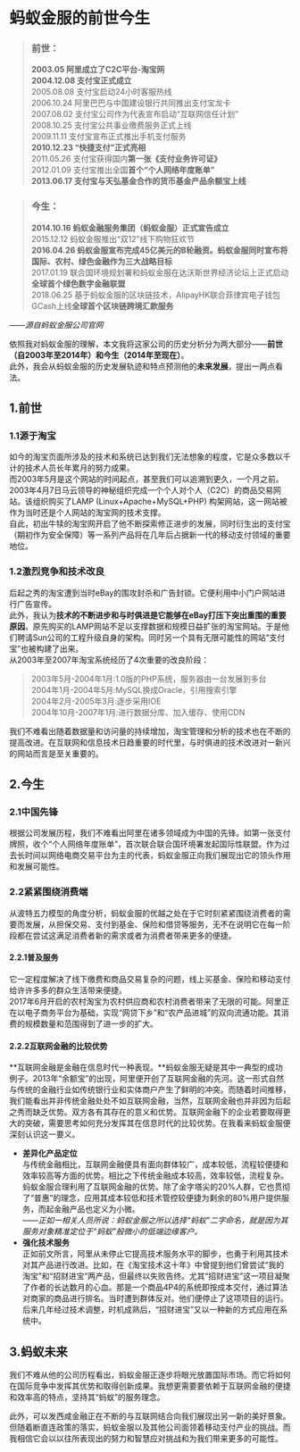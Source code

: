 
# 蚂蚁金服的前世今生
> ### 前世：  
> **2003.05     阿里成立了C2C平台-淘宝网**  
**2004.12.08  支付宝正式成立**  
2005.08.08  支付宝启动24小时客服热线  
2006.10.24  阿里巴巴与中国建设银行共同推出支付宝龙卡  
2007.08.02  支付宝公司作为代表宣布启动“互联网信任计划”  
2008.10.25  支付宝公共事业缴费服务正式上线  
2009.11.11  支付宝宣布正式推出手机支付服务  
**2010.12.23  “快捷支付”正式亮相**  
2011.05.26  支付宝获得国内**第一张《支付业务许可证》**  
2012.01.09  支付宝推出全国**首个“个人网络年度账单”**  
**2013.06.17  支付宝与天弘基金合作的货币基金产品余额宝上线**  

> ### 今生：
> **2014.10.16  蚂蚁金融服务集团（蚂蚁金服）正式宣告成立**  
2015.12.12  蚂蚁金服推出“双12”线下购物狂欢节  
**2016.04.26  蚂蚁金服宣布完成45亿美元的B轮融资。蚂蚁金服同时宣布将国际、农村、绿色金融作为三大战略目标**  
2017.01.19  联合国环境规划署和蚂蚁金服在达沃斯世界经济论坛上正式启动**全球首个绿色数字金融联盟**  
2018.06.25  基于蚂蚁金服的区块链技术，AlipayHK联合菲律宾电子钱包GCash上线**全球首个区块链跨境汇款服务**  

*——源自蚂蚁金服公司官网*  
  
依照我对蚂蚁金服的理解，本文我将这家公司的历史分析分为两大部分——**前世（自2003年至2014年）和今生（2014年至现在）**。  
此外，我会从蚂蚁金服的历史发展轨迹和特点预测他的**未来发展**，提出一两点看法。  
  
## 1.前世
### 1.1源于淘宝  
如今的淘宝页面所涉及的技术和系统已达到我们无法想象的程度，它是众多数以千计的技术人员长年累月的努力成果。  
而2003年5月是这个网站的时间起点，甚至我们可以追溯到更久，一个月之前。2003年4月7日马云领导的神秘组织完成一个个人对个人（C2C）的商品交易网站。该组织购买了LAMP (Linux+Apache+MySQL+PHP) 构架网站，这一网站被作为当时还是个人网站的淘宝网的技术支撑。  
自此，初出牛犊的淘宝网开启了他不断探索修正进步的发展，同时衍生出的支付宝（期初作为安全保障）等一系列产品将在几年后占据新一代的移动支付领域的重要地位。  
  
### 1.2激烈竞争和技术改良
后起之秀的淘宝遭到当时eBay的围攻封杀和广告封锁。它便利用中小门户网站进行广告宣传。  
此外，我认为**技术的不断进步和与时俱进是它能够在eBay打压下突出重围的重要原因**。原先购买的LAMP网站不足以支撑数据和规模日益扩张的淘宝网站。于是他们聘请Sun公司的工程升级自身的架构。同时另一个具有无限可能性的网站“支付宝”也被构建了出来。  
从2003年至2007年淘宝系统经历了4次重要的改良阶段：  
> 2003年5月-2004年1月:1.0版的PHP系统，服务器由一台发展到多台  
2004年1月-2004年5月:MySQL换成Oracle，引用搜索引擎  
2004年2月-2005年3月:逐步采用IOE  
2004年10月-2007年1月:进行数据分库、加入缓存、使用CDN  
  
我们不难看出随着数据量和访问量的持续增加，淘宝管理和分析的技术也在不断的提高改进。在互联网和信息技术日趋重要的时代里，与时俱进的技术改进对一新兴的网站而言是至关重要的。  
  
## 2.今生
### 2.1中国先锋  
根据公司发展历程，我们不难看出阿里在诸多领域成为中国的先锋。如第一张支付牌照，收个“个人网络年度账单”，首次联合联合国环境署发起国际性联盟。作为过去长时间以网络电商交易平台为主的代表，蚂蚁金服正向我们展现出它的领头作用和发展可能性。  
  
### 2.2紧紧围绕消费端
从波特五力模型的角度分析，蚂蚁金服的优越之处在于它时刻紧紧围绕消费者的需要而发展，从担保交易、支付到基金、保险和借贷等服务，无不在说明它在每一阶段都在尝试这满足消费者新的需求或者为消费者带来更多的便捷。  
  
#### 2.2.1普及服务  
它一定程度解决了线下缴费和商品交易复杂的问题，线上买基金、保险和移动支付给许许多多的群众生活带来便捷。  
2017年6月开启的农村淘宝为农村供应商和农村消费者带来了无限的可能。阿里正在以电子商务平台为基础，实现“网贷下乡”和“农产品进城”的双向流通功能。其消费的规模数量和范围得到了进一步的扩大。  
  
#### 2.2.2互联网金融的比较优势  
**互联网金融是金融在信息时代一种表现。**蚂蚁金服无疑是其中一典型的成功例子。2013年“余额宝”的出现，阿里便开创了互联网金融的先河。这一形式自然与传统的金融行业如传统银行业和实体商户产生了鲜明的冲突。而随着时间推移，我们能看出并非传统金融处处不如互联网金融，当然，互联网金融也并非因为后起之秀而缺乏优势。双方各有其存在的意义和优势。互联网金融下的企业若要取得更大的突破，需要思考如何充分发挥其在信息时代的比较优势。在我看来蚂蚁金服便深刻认识这一要义。  
* **差异化产品定位**  
与传统金融相比，互联网金融便具有面向群体较广，成本较低，流程较便捷和效率较高等方面的优势。相比之下传统金融成本较高，效率较低，流程复杂。
蚂蚁金服合理利用了互联网金融的优势。除了金字塔尖的20%人群，它也贯彻了“普惠”的理念，应用其成本较低和技术管控较便捷为剩余的80%用户提供服务，而起金融产品也定义为小微。  
——*正如一相关人员所说：蚂蚁金服之所以选择“蚂蚁”二字命名，就是因为其服务对象精准定位于“蚂蚁”般微小的低端边缘客户。*   
* **强化技术服务**  
正如前文所言，阿里从未停止它提高技术服务水平的脚步，也勇于利用其技术对其产品进行改进。比如，在《淘宝技术这十年》中曾提到他们曾尝试“我的淘宝”和“招财进宝”两产品，但最终以失败告终。尤其“招财进宝”这一项目凝聚了作者的长达数月的心血。那是一个商品4P4的系统即按成本交付，通过算法对商家的商品进行排名。当时遭到群体反对。他们便停止了这项项目的运行。后来几年经过技术调整，时机成熟后，“招财进宝”又以一种新的方式应用在系统中。  
  
## 3.蚂蚁未来

我们不难从他的公司历程看出，蚂蚁金服正逐步将眼光放置国际市场。而它将如何在国际竞争中发挥其优势和取得创新成果。我想更需要要依赖于互联网金融的便捷和效率高的特点，坚持其“蚂蚁”的服务理念。  

此外，可以发西咸金融正在不断的与互联网结合向我们展现出另一新的美好景象。但随着断直连政策的落实，蚂蚁金服以及其他公司面领着移动支付产业的挑战。而我相信它会以以往所表现出的努力和智慧应对挑战和为我们带来更多的可能性。  




```python

```
